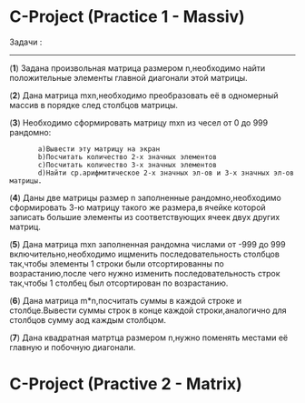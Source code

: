# C-Project (Practice 1 - Massiv)
  Задачи  :
  ***
  (**1**) Задана произвольная матрица размером n,необходимо найти положительные элементы главной диагонали этой матрицы.
  
  (**2**) Дана матрица mxn,необходимо преобразовать её в одномерный массив в порядке след столбцов матрицы.
  
  (**3**) Необходимо сформировать матрицу mxn из чесел от 0 до 999 рандомно:
  
           a)Вывести эту матрицу на экран
           b)Посчитать количество 2-х значных элементов
           c)Посчитать количество 3-х значных элементов
           d)Найти ср.арифмитическое 2-х значных эл-ов и 3-х значных эл-ов матрицы. 
           
  (**4**) Даны две матрицы размер n заполненные рандомно,необходимо сформировать 3-ю матрицу такого же размера,в ячейке которой записать большие элементы из соответствующих ячеек двух других матриц.
  
  (**5**) Дана матрица mxn заполненная рандомна числами от -999 до 999 включительно,необходимо ищменить последовательность столбцов так,чтобы элементы 1 строки были отсортированны по возрастанию,после чего нужно изменить последовательность строк так,чтобы 1 столбец был отсортирован по возрастанию.
       
  (**6**) Дана матрица m*n,посчитать суммы в каждой строке и столбце.Вывести суммы строк в конце каждой строки,аналогично для столбцов сумму аод каждым столбцом.
  
  (**7**) Дана квадратная матртца размером n,нужно поменять местами её главную и побочную диагонали.

# C-Project (Practive 2 - Matrix)
